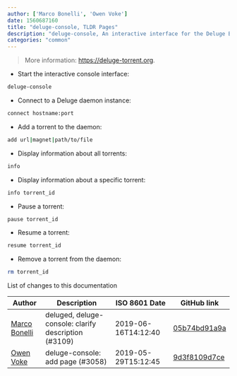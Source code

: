 ```yaml
---
author: ['Marco Bonelli', 'Owen Voke']
date: 1560687160
title: "deluge-console, TLDR Pages"
description: "deluge-console, An interactive interface for the Deluge BitTorrent client."
categories: "common"
---
```

> More information: <https://deluge-torrent.org>.

- Start the interactive console interface:

```bash
deluge-console
```

- Connect to a Deluge daemon instance:

```bash
connect hostname:port
```

- Add a torrent to the daemon:

```bash
add url|magnet|path/to/file
```

- Display information about all torrents:

```bash
info
```

- Display information about a specific torrent:

```bash
info torrent_id
```

- Pause a torrent:

```bash
pause torrent_id
```

- Resume a torrent:

```bash
resume torrent_id
```

- Remove a torrent from the daemon:

```bash
rm torrent_id
```
List of changes to this documentation


Author | Description | ISO 8601 Date | GitHub link
------|-----|-----|-----
[Marco Bonelli](mailto:mebeim@users.noreply.github.com) | deluged, deluge-console: clarify description (#3109) | 2019-06-16T14:12:40 | [05b74bd91a9a](https://github.com/tldr-pages/tldr/commit/05b74bd91a9a181ea151dfee5611581812431639)
[Owen Voke](mailto:owzie123@gmail.com) | deluge-console: add page (#3058) | 2019-05-29T15:12:45 | [9d3f8109d7ce](https://github.com/tldr-pages/tldr/commit/9d3f8109d7cee96b8d92ceb759f7064086816b25)

